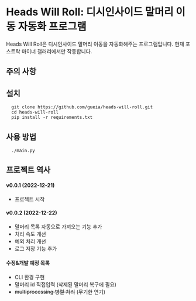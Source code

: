 # Heads Will Roll: 디시인사이드 말머리 이동 자동화 프로그램
Heads Will Roll은 디시인사이드 말머리 이동을 자동화해주는 프로그램입니다. 현재 포스트락 마이너 갤러리에서만 작동합니다.

## 주의 사항

## 설치
```
  git clone https://github.com/gueia/heads-will-roll.git
  cd heads-will-roll
  pip install -r requirements.txt
```

## 사용 방법
```
  ./main.py
```

## 프로젝트 역사
#### v0.0.1 (2022-12-21)
* 프로젝트 시작
#### v0.0.2 (2022-12-22)
* 말머리 목록 자동으로 가져오는 기능 추가
* 처리 속도 개선
* 예외 처리 개선
* 로그 저장 기능 추가

#### 수정&개발 예정 목록
* CLI 환경 구현
* 말머리 id 직접입력 (삭제된 말머리 복구에 필요)
* <s>multiprocessing 병렬 처리</s> (무기한 연기)
